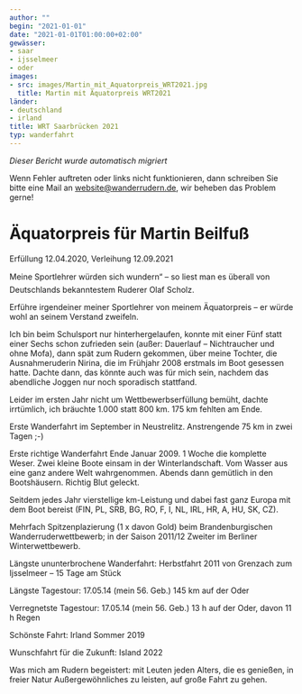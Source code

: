 ```yaml
---
author: ""
begin: "2021-01-01"
date: "2021-01-01T01:00:00+02:00"
gewässer:
- saar
- ijsselmeer
- oder
images:
- src: images/Martin_mit_Aquatorpreis_WRT2021.jpg
  title: Martin mit Äquatorpreis WRT2021
länder:
- deutschland
- irland
title: WRT Saarbrücken 2021
typ: wanderfahrt
---
```



*Dieser Bericht wurde automatisch migriert*

Wenn Fehler auftreten oder links nicht funktionieren, dann schreiben Sie bitte eine Mail an website@wanderrudern.de, wir beheben das Problem gerne!



# Äquatorpreis für Martin Beilfuß


Erfüllung 12.04.2020, Verleihung 12.09.2021

Meine Sportlehrer würden sich wundern“ – so liest man es überall von Deutschlands bekanntestem Ruderer Olaf Scholz.

Erführe irgendeiner meiner Sportlehrer von meinem Äquatorpreis – er würde wohl an seinem Verstand zweifeln.

Ich bin beim Schulsport nur hinterhergelaufen, konnte mit einer Fünf statt einer Sechs schon zufrieden sein (außer: Dauerlauf – Nichtraucher und ohne Mofa), dann spät zum Rudern gekommen, über meine Tochter, die Ausnahmeruderin Nirina, die im Frühjahr 2008 erstmals im Boot gesessen hatte. Dachte dann, das könnte auch was für mich sein, nachdem das abendliche Joggen nur noch sporadisch stattfand.

Leider im ersten Jahr nicht um Wettbewerbserfüllung bemüht, dachte irrtümlich, ich bräuchte 1.000 statt 800 km. 175 km fehlten am Ende.

Erste Wanderfahrt im September in Neustrelitz. Anstrengende 75 km in zwei Tagen ;-)

Erste richtige Wanderfahrt Ende Januar 2009. 1 Woche die komplette Weser. Zwei kleine Boote einsam in der Winterlandschaft. Vom Wasser aus eine ganz andere Welt wahrgenommen. Abends dann gemütlich in den Bootshäusern. Richtig Blut geleckt.

Seitdem jedes Jahr vierstellige km-Leistung und dabei fast ganz Europa mit dem Boot bereist (FIN, PL, SRB, BG, RO, F, I, NL, IRL, HR, A, HU, SK, CZ).

Mehrfach Spitzenplazierung (1 x davon Gold) beim Brandenburgischen Wanderruderwettbewerb; in der Saison 2011/12 Zweiter im Berliner Winterwettbewerb.

Längste ununterbrochene Wanderfahrt: Herbstfahrt 2011 von Grenzach zum Ijsselmeer – 15 Tage am Stück

Längste Tagestour: 17.05.14 (mein 56. Geb.) 145 km auf der Oder

Verregnetste Tagestour: 17.05.14 (mein 56. Geb.) 13 h auf der Oder, davon 11 h Regen

Schönste Fahrt: Irland Sommer 2019

Wunschfahrt für die Zukunft: Island 2022

Was mich am Rudern begeistert: mit Leuten jeden Alters, die es genießen, in freier Natur Außergewöhnliches zu leisten, auf große Fahrt zu gehen.